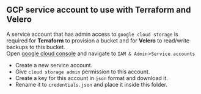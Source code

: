 ## GCP service account to use with Terraform and Velero
A service account that has admin access to `google cloud storage` is required for **Terraform** to provision a bucket and for **Velero** to read/write backups to this bucket. <br>
Open [google cloud console](https://console.cloud.google.com) and navigate to `IAM & Admin`>`Service accounts`
- Create a new service account.
- Give `cloud storage admin` permission to this account.
- Create a key for this account in `json` format and download it.
- Rename it to `credentials.json` and place it inside this folder.

